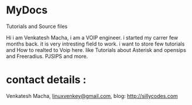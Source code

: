 MyDocs
======

Tutorials and Source files

Hi i am Venkatesh Macha,  i am a VOIP engineer. i started my carrer few months back. it is very intresting field to work.
i want to store few tutorials and How to realted to Voip here. like Tutorials about Asterisk and opensips and Freeradius. PJSIPS and more.

contact details :
================
Venkatesh Macha,
linuxvenkey@gmail.com,
blog: http://sillycodes.com
